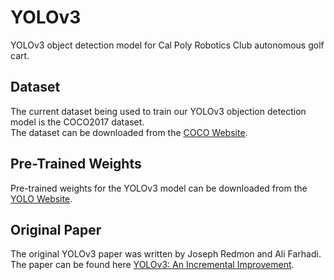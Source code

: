 # YOLOv3
YOLOv3 object detection model for Cal Poly Robotics Club autonomous golf cart.

## Dataset
The current dataset being used to train our YOLOv3 objection detection model is the COCO2017 dataset.  
The dataset can be downloaded from the [COCO Website](http://cocodataset.org/#home).

## Pre-Trained Weights
Pre-trained weights for the YOLOv3 model can be downloaded from the [YOLO Website](https://pjreddie.com/darknet/yolo/).

## Original Paper
The original YOLOv3 paper was written by Joseph Redmon and Ali Farhadi.  
The paper can be found here [YOLOv3: An Incremental Improvement](https://arxiv.org/pdf/1804.02767.pdf).
